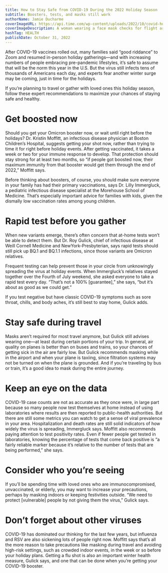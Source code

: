 ```yaml
---
title: How to Stay Safe from COVID-19 During the 2022 Holiday Season
subtitle: Boosters, tests, and masks still work
authorName: Jamie Ducharme
coverImageURL: https://api.time.com/wp-content/uploads/2022/10/covid-holiday-travel.jpg?quality=85&w=1024
coverImageDescription: A woman wearing a face mask checks for flight arrivals at Los Angeles International Airport on July 1, 2022.
hashTag: HEALTH
publishDate: October 31, 2022
---
```


After COVID-19 vaccines rolled out, many families said “good riddance” to Zoom and resumed in-person holiday gatherings—and with increasing numbers of people embracing pre-pandemic lifestyles, it’s safe to assume that will be the norm this year in the U.S. But the virus still infects tens of thousands of Americans each day, and experts fear another winter surge may be coming, just in time for the holidays.

If you’re planning to travel or gather with loved ones this holiday season, follow these expert recommendations to maximize your chances of staying safe and healthy.

# Get boosted now

Should you get your Omicron booster now, or wait until right before the holidays? Dr. Kristin Moffitt, an infectious disease physician at Boston Children’s Hospital, suggests getting your shot now, rather than trying to time it for right before holiday events. After getting vaccinated, it takes a week or two for your immune response to develop. That protection should stay strong for at least two months, so “if people got boosted now, their maximum immunity from that booster would get them through the end of 2022,” Moffitt says.

Before thinking about boosters, of course, you should make sure everyone in your family has had their primary vaccinations, says Dr. Lilly Immergluck, a pediatric infectious disease specialist at the Morehouse School of Medicine. That’s especially important advice for families with kids, given the dismally low vaccination rates among young children.

# Rapid test before you gather

When new variants emerge, there’s often concern that at-home tests won’t be able to detect them. But Dr. Roy Gulick, chief of infectious disease at Weill Cornell Medicine and NewYork-Presbyterian, says rapid tests should still pick up BQ.1 and BQ.1.1 infections, since those variants are Omicron relatives.

Frequent testing can help prevent those in your circle from unknowingly spreading the virus at holiday events. When Immergluck’s relatives stayed together over the Fourth of July weekend, she asked everyone to take a rapid test every day. “That’s not a 100% [guarantee],” she says, “but it’s about as good as we could get.”

If you test negative but have classic COVID-19 symptoms such as sore throat, chills, and body aches, it’s still best to stay home, Gulick adds.

# Stay safe during travel

Masks aren’t required for most travel anymore, but Gulick still advises wearing one—at least during certain portions of your trip. In general, air quality on planes is better than on buses and trains, so your chances of getting sick in the air are fairly low. But Gulick recommends masking while in the airport and when your plane is taxiing, since filtration systems may not be turned on when the plane is grounded. And if you’re traveling by bus or train, it’s a good idea to mask during the entire journey.

# Keep an eye on the data

COVID-19 case counts are not as accurate as they once were, in large part because so many people now test themselves at home instead of using laboratories where results are then reported to public-health authorities. But there are still some metrics you can watch to get a sense of viral prevalence in your area. Hospitalization and death rates are still solid indicators of how widely the virus is spreading, Immergluck says. Moffitt also recommends paying attention to test positivity rates. Even if fewer people get tested in laboratories, knowing the percentage of tests that come back positive is “a fairly reliable marker because it’s relative to the number of tests that are being performed,” she says.

# Consider who you’re seeing

If you’ll be spending time with loved ones who are immunocompromised, unvaccinated, or elderly, you may want to increase your precautions, perhaps by masking indoors or keeping festivities outside. “We need to protect [vulnerable] people by not giving them the virus,” Gulick says.

# Don’t forget about other viruses

COVID-19 has dominated our thinking for the last few years, but influenza and RSV are also sickening lots of people right now. Moffitt says that’s all the more reason to take precautions like masking during travel and avoiding high-risk settings, such as crowded indoor events, in the week or so before your holiday plans. Getting a flu shot is also an important winter health measure, Gulick says, and one that can be done when you’re getting your COVID-19 booster.

   